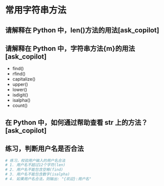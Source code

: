 # 常用字符串方法

## 请解释在 Python 中，len()方法的用法[ask_copilot]

## 请解释在 Python 中，字符串方法{m}的用法[ask_copilot]

- find()
- rfind()
- capitalize()
- upper()
- lower()
- isdigit()
- isalpha()
- count()

## 在 Python 中，如何通过帮助查看 str 上的方法？[ask_copilot]

## 练习，判断用户名是否合法

```py
# 练习，校验用户输入的用户名合法
# 1. 用户名不超过12个字符(len)
# 2. 用户名不能包含空格(find)
# 3. 用户名不能包含数字(isalpha)
# 4. 如果用户名合法，则输出: "{欢迎}:用户名"
```
